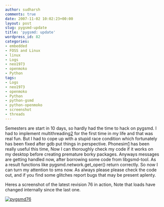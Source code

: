 ```yaml
---
author: sudharsh
comments: true
date: 2007-11-02 10:02:23+00:00
layout: post
slug: pygsmd-update
title: 'pygsmd: update'
wordpress_id: 82
categories:
- embedded
- FOSS and Linux
- linux
- Logs
- neo1973
- openmoko
- Python
tags:
- Logs
- neo1973
- openmoko
- Python
- python-gsmd
- python-openmoko
- screenshot
- threads
---
```


Semesters are start in 10 days, so hardly had the time to hack on pygsmd. I had to implement multithreading[2] for the first time in my life and that was real fun. But I had to cope up with a stupid race condition which fortunately has been fixed after gdb put things in perspective. Phonesim[1] has been really useful this time, Now I can thoroughly check my code if it works on my desktop before creating premature borky packages. Anyways messages are getting handled now, after borrowing some code from libgsmd-tool. As a result functions like pygsmd.network.get_oper() return correctly. So now I can turn my attention to sms now. As always please please check the code out, and if you find some glitches report bugs that may be present aplenty.

Heres a screenshot of the latest revision 76 in action, Note that loads have changed internally since the last one.

[![pygsmd76](http://sudharsh.files.wordpress.com/2007/11/screenshot.thumbnail.png)](http://sudharsh.files.wordpress.com/2007/11/screenshot.png)

[1]: [http://unadventure.wordpress.com/2007/10/28/qpe-430-plus-qemu/](http://unadventure.wordpress.com/2007/10/28/qpe-430-plus-qemu/)

[2]: [http://www.yolinux.com/TUTORIALS/LinuxTutorialPosixThreads.html](http://www.yolinux.com/TUTORIALS/LinuxTutorialPosixThreads.html)
